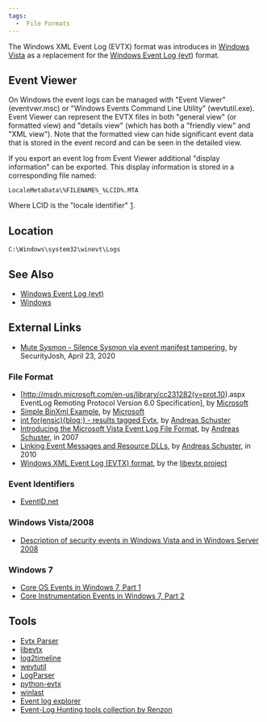 ```yaml
---
tags:
  -  File Formats
---
```

The Windows XML Event Log (EVTX) format was introduces in [Windows
Vista](windows.md) as a replacement for the [Windows Event Log
(evt)](windows_event_log_(evt).md) format.

## Event Viewer

On Windows the event logs can be managed with "Event Viewer"
(eventvwr.msc) or "Windows Events Command Line Utility" (wevtutil.exe).
Event Viewer can represent the EVTX files in both "general view" (or
formatted view) and "details view" (which has both a "friendly view" and
"XML view"). Note that the formatted view can hide significant event
data that is stored in the event record and can be seen in the detailed
view.

If you export an event log from Event Viewer additional "display
information" can be exported. This display information is stored in a
corresponding file named:

    LocaleMetaData\%FILENAME%_%LCID%.MTA

Where LCID is the "locale identifier"
[1](http://msdn.microsoft.com/en-us/goglobal/bb964664.aspx).

## Location

    C:\Windows\system32\winevt\Logs

## See Also

- [Windows Event Log (evt)](windows_event_log_(evt).md)
- [Windows](windows.md)

## External Links

- [Mute Sysmon - Silence Sysmon via event manifest
  tampering](https://securityjosh.github.io/2020/04/23/Mute-Sysmon.html),
  by SecurityJosh, April 23, 2020

### File Format

- \[<http://msdn.microsoft.com/en-us/library/cc231282(v=prot.10>).aspx
  EventLog Remoting Protocol Version 6.0 Specification\], by
  [Microsoft](microsoft.md)
- [Simple BinXml
  Example](http://msdn.microsoft.com/en-us/library/cc231354.aspx), by
  [Microsoft](microsoft.md)
- [int for(ensic){blog;} - results tagged
  Evtx](http://computer.forensikblog.de/mt/mt-search.cgi?IncludeBlogs=3&tag=Evtx&limit=20),
  by [Andreas Schuster](andreas_schuster.md)
- [Introducing the Microsoft Vista Event Log File
  Format](http://www.dfrws.org/2007/proceedings/p65-schuster_pres.pdf),
  by [Andreas Schuster](andreas_schuster.md), in 2007
- [Linking Event Messages and Resource
  DLLs](http://computer.forensikblog.de/en/2010/10/linking-event-messages-and-resource-dlls.html),
  by [Andreas Schuster](andreas_schuster.md), in 2010
- [Windows XML Event Log (EVTX)
  format](https://googledrive.com/host/0B3fBvzttpiiSRnQ0SExzX3JjdFE/Windows%20XML%20Event%20Log%20(EVTX).pdf),
  by the [libevtx project](libevtx.md)

### Event Identifiers

- [EventID.net](http://eventid.net/)

### Windows Vista/2008

- [Description of security events in Windows Vista and in Windows Server
  2008](http://support.microsoft.com/kb/947226)

### Windows 7

- [Core OS Events in Windows 7, Part
  1](http://msdn.microsoft.com/en-us/magazine/ee412263.aspx)
- [Core Instrumentation Events in Windows 7, Part
  2](http://msdn.microsoft.com/en-us/magazine/ee358703.aspx)

## Tools

- [Evtx
  Parser](http://computer.forensikblog.de/files/evtx/Parse-Evtx-current.zip)
- [libevtx](libevtx.md)
- [log2timeline](log2timeline.md)
- [wevtutil](http://technet.microsoft.com/en-us/library/cc749339.aspx)
- [LogParser](http://www.microsoft.com/en-us/download/details.aspx?id=24659)
- [python-evtx](http://www.williballenthin.com/evtx/)
- [winlast](https://github.com/pch3/winlast)
- [Event log explorer](https://eventlogxp.com/)
- [Event-Log Hunting tools collection by
  Renzon](https://twitter.com/r3nzsec/status/1463018324086988801)

